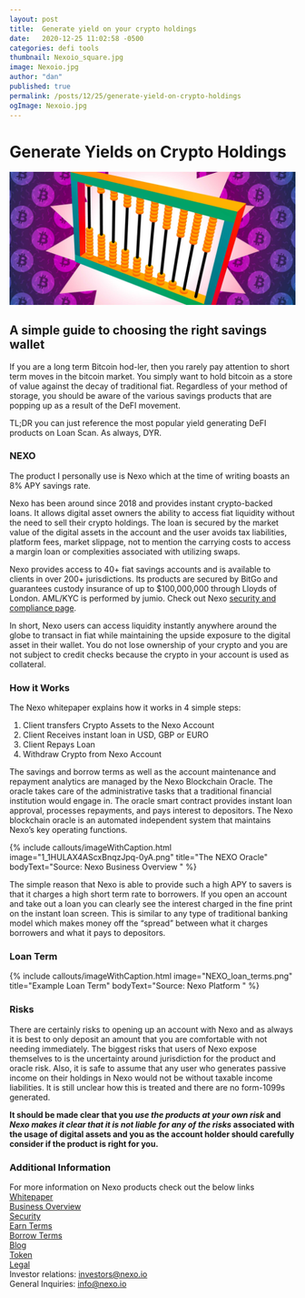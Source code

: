 ```yaml
---
layout: post
title:  Generate yield on your crypto holdings
date:   2020-12-25 11:02:58 -0500
categories: defi tools
thumbnail: Nexoio_square.jpg
image: Nexoio.jpg
author: "dan"
published: true
permalink: /posts/12/25/generate-yield-on-crypto-holdings
ogImage: Nexoio.jpg 
---
```


# Generate Yields on Crypto Holdings

<img src="/assets/img/YieldFarmingAbacus.jpg">

## A simple guide to choosing the right savings wallet

If you are a long term Bitcoin hod-ler, then you rarely pay attention to short term moves in the bitcoin market. You simply want to hold bitcoin as a store of value against the decay of traditional fiat. Regardless of your method of storage, you should be aware of the various savings products that are popping up as a result of the DeFI movement.

TL;DR you can just reference the most popular yield generating DeFI products on Loan Scan. As always, DYR.

### NEXO

The product I personally use is Nexo which at the time of writing boasts an 8% APY savings rate.

Nexo has been around since 2018 and provides instant crypto-backed loans. It allows digital asset owners the ability to access fiat liquidity without the need to sell their crypto holdings. The loan is secured by the market value of the digital assets in the account and the user avoids tax liabilities, platform fees, market slippage, not to mention the carrying costs to access a margin loan or complexities associated with utilizing swaps.

Nexo provides access to 40+ fiat savings accounts and is available to clients in over 200+ jurisdictions. Its products are secured by BitGo and guarantees custody insurance of up to $100,000,000 through Lloyds of London. AML/KYC is performed by jumio. Check out Nexo <a href="https://nexo.io/security" target="_blank">security and compliance page</a>.

In short, Nexo users can access liquidity instantly anywhere around the globe to transact in fiat while maintaining the upside exposure to the digital asset in their wallet. You do not lose ownership of your crypto and you are not subject to credit checks because the crypto in your account is used as collateral.

### How it Works

The Nexo whitepaper explains how it works in 4 simple steps:

1. Client transfers Crypto Assets to the Nexo Account
2. Client Receives instant loan in USD, GBP or EURO
3. Client Repays Loan
4. Withdraw Crypto from Nexo Account

The savings and borrow terms as well as the account maintenance and repayment analytics are managed by the Nexo Blockchain Oracle. The oracle takes care of the administrative tasks that a traditional financial institution would engage in. The oracle smart contract provides instant loan approval, processes repayments, and pays interest to depositors.
The Nexo blockchain oracle is an automated independent system that maintains Nexo’s key operating functions.

{% include callouts/imageWithCaption.html
	image="1_1HULAX4AScxBnqzJpq-0yA.png"
	title="The NEXO Oracle"
	bodyText="Source: Nexo Business Overview "
%}

The simple reason that Nexo is able to provide such a high APY to savers is that it charges a high short term rate to borrowers. If you open an account and take out a loan you can clearly see the interest charged in the fine print on the instant loan screen. This is similar to any type of traditional banking model which makes money off the “spread” between what it charges borrowers and what it pays to depositors.

### Loan Term
{% include callouts/imageWithCaption.html
	image="NEXO_loan_terms.png"
	title="Example Loan Term"
	bodyText="Source: Nexo Platform "
%}

### Risks

There are certainly risks to opening up an account with Nexo and as always it is best to only deposit an amount that you are comfortable with not needing immediately.
The biggest risks that users of Nexo expose themselves to is the uncertainty around jurisdiction for the product and oracle risk. Also, it is safe to assume that any user who generates passive income on their holdings in Nexo would not be without taxable income liabilities. It is still unclear how this is treated and there are no form-1099s generated.

**It should be made clear that you *use the products at your own risk* and *Nexo makes it clear that it is not liable for any of the risks* associated with the usage of digital assets and you as the account holder should carefully consider if the product is right for you.**

### Additional Information

For more information on Nexo products check out the below links
<br>
[Whitepaper](https://nexo.io/assets/downloads/Nexo-Whitepaper.pdf)
<br>
[Business Overview](https://nexo.io/assets/downloads/Business-Overview.pdf)
<br>
[Security](https://nexo.io/security)
<br>
[Earn Terms](https://nexo.io/earn-crypto)
<br>
[Borrow Terms](https://nexo.io/borrow)
<br>
[Blog](https://nexo.io/blog)
<br>
[Token](https://nexo.io/assets/downloads/NEXO-Token-Terms.pdf)
<br>
[Legal](https://nexo.io/terms-and-conditions)
<br>
Investor relations: investors@nexo.io
<br>
General Inquiries: info@nexo.io
